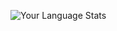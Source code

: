 ![Your Language Stats](https://github-readme-stats.vercel.app/api/top-langs/?username=AlisaK13003&theme=yourtheme)

